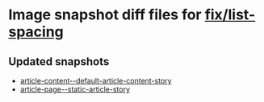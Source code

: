 # Image snapshot diff files for [fix/list-spacing](https://github.com/brightsitesconsulting/standard-pwamp/pull/403)

## Updated snapshots
- [article-content--default-article-content-story](./article-content--default-article-content-story)
- [article-page--static-article-story](./article-page--static-article-story)
